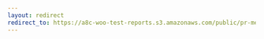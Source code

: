 ```yaml
---
layout: redirect
redirect_to: https://a8c-woo-test-reports.s3.amazonaws.com/public/pr-merge/38964/e2e/index.html
---
```

